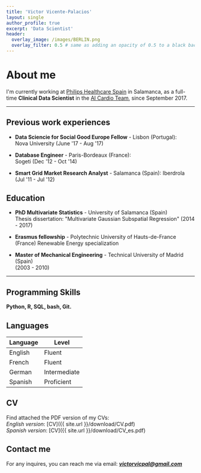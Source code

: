 ```yaml
---
title: 'Victor Vicente-Palacios'
layout: single
author_profile: true
excerpt: 'Data Scientist'
header:
  overlay_image: /images/BERLIN.png
  overlay_filter: 0.5 # same as adding an opacity of 0.5 to a black background
---
```


# About me

I'm currently working at [Philips Healthcare Spain](https://www.philips.es/) in Salamanca, as a full-time **Clinical Data Scientist** in the [AI Cardio Team](https://IA-Cardiologia-husa.github.io), since September 2017.

---

## Previous work experiences

- **Data Sciencie for Social Good Europe Fellow** - Lisbon (Portugal):  
  Nova University (June '17 - Aug '17)

- **Database Engineer** - Paris-Bordeaux (France):  
  Sogeti (Dec '12 - Oct '14)

- **Smart Grid Market Research Analyst** - Salamanca (Spain):
  Iberdrola (Jul '11 - Jul '12)

## Education

- **PhD Multivariate Statistics** - University of Salamanca (Spain)  
  Thesis dissertation: "Multivariate Gaussian Subspatial Regression"
  (2014 - 2017)

- **Erasmus fellowship** - Polytechnic University of Hauts-de-France (France)
  Renewable Energy specialization

- **Master of Mechanical Engineering** - Technical University of Madrid (Spain)  
  (2003 - 2010)

---

## Programming Skills

**Python, R, SQL, bash, Git.**

## Languages

| Language | Level  |
|----------|--------|
| English  | Fluent |
| French   | Fluent |
| German | Intermediate |
| Spanish  | Proficient |

## CV

Find attached the PDF version of my CVs:  
*English version*: [CV]({{ site.url }}/download/CV.pdf)  
*Spanish version*: [CV]({{ site.url }}/download/CV_es.pdf)

## Contact me

For any inquires, you can reach me via email: **_[victorvicpal@gmail.com](mailto:victorvicpal@gmail.com)_**
